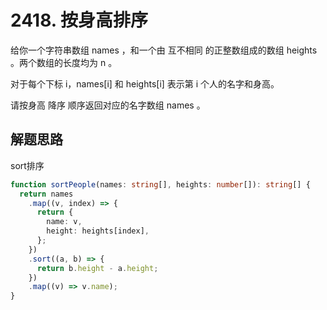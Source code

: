 # 2418. 按身高排序

给你一个字符串数组 names ，和一个由 互不相同 的正整数组成的数组 heights 。两个数组的长度均为 n 。

对于每个下标 i，names[i] 和 heights[i] 表示第 i 个人的名字和身高。

请按身高 降序 顺序返回对应的名字数组 names 。

## 解题思路

sort排序

```ts
function sortPeople(names: string[], heights: number[]): string[] {
  return names
    .map((v, index) => {
      return {
        name: v,
        height: heights[index],
      };
    })
    .sort((a, b) => {
      return b.height - a.height;
    })
    .map((v) => v.name);
}
```
